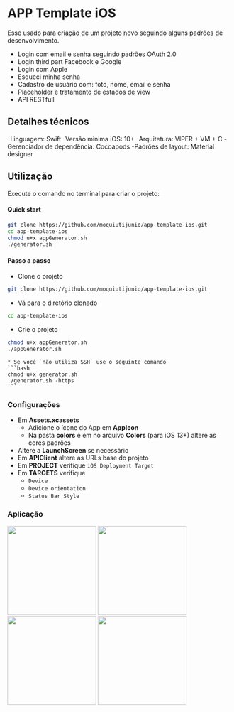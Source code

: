 # APP Template iOS

Esse usado para criação de um projeto novo seguindo alguns padrões de desenvolvimento.

 - Login com email e senha seguindo padrões OAuth 2.0
 - Login third part Facebook e Google
 - Login com Apple
 - Esqueci minha senha
 - Cadastro de usuário com: foto, nome, email e senha
 - Placeholder e tratamento de estados de view
 - API RESTfull

## Detalhes técnicos

-Linguagem: Swift
-Versão minima iOS: 10+
-Arquitetura: VIPER + VM + C
-Gerenciador de dependência: Cocoapods
-Padrões de layout: Material designer


## Utilização

Execute o comando no terminal para criar o projeto:

#### Quick start
```bash
git clone https://github.com/moquiutijunio/app-template-ios.git
cd app-template-ios
chmod u+x appGenerator.sh
./generator.sh
```

#### Passo a passo
- Clone o projeto
```bash
git clone https://github.com/moquiutijunio/app-template-ios.git
```

- Vá para o diretório clonado
```bash
cd app-template-ios
```

- Crie o projeto
```bash
chmod u+x appGenerator.sh
./appGenerator.sh
```
    * Se você `não utiliza SSH` use o seguinte comando
    ```bash
    chmod u+x generator.sh
    ./generator.sh -https
    ```

### Configurações

- Em **Assets.xcassets**
    - Adicione o ícone do App em **AppIcon**
    - Na pasta **colors** e em no arquivo **Colors** (para iOS 13+) altere as cores padrões
- Altere a **LaunchScreen** se necessário
- Em **APIClient** altere as URLs base do projeto
- Em **PROJECT** verifique `iOS Deployment Target`
- Em **TARGETS** verifique
    - `Device`
    - `Device orientation`
    - `Status Bar Style`

### Aplicação

<p align="left">
    <img src="https://i.imgur.com/S33Zczd.png" width="200" max-height="50%"/>
    <img src="https://i.imgur.com/0XnzByR.png" width="200" max-height="50%"/>
    <img src="https://i.imgur.com/BOvNaPE.png" width="200" max-height="50%"/>
    <img src="https://i.imgur.com/H3O3Em5.png" width="200" max-height="50%"/>
</p>